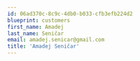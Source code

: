 ```yaml
---
id: 06ad370c-8c9c-4db0-b033-cfb3efb224d2
blueprint: customers
first_name: Amadej
last_name: Seničar
email: amadej.senicar@gmail.com
title: 'Amadej Seničar'
---
```

